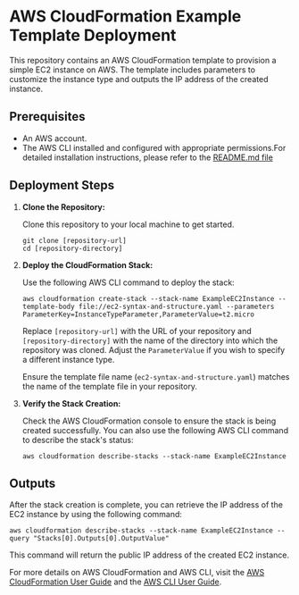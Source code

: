 # AWS CloudFormation Example Template Deployment

This repository contains an AWS CloudFormation template to provision a simple EC2 instance on AWS. The template includes parameters to customize the instance type and outputs the IP address of the created instance.

## Prerequisites

- An AWS account.
- The AWS CLI installed and configured with appropriate permissions.For detailed installation instructions, please refer to the [README.md file](../../Prerequesites/AWSCLI-Installation/README.md)

## Deployment Steps

1. **Clone the Repository:**

   Clone this repository to your local machine to get started.

   ```
   git clone [repository-url]
   cd [repository-directory]
   ```

2. **Deploy the CloudFormation Stack:**

   Use the following AWS CLI command to deploy the stack:

   ```
   aws cloudformation create-stack --stack-name ExampleEC2Instance --template-body file://ec2-syntax-and-structure.yaml --parameters ParameterKey=InstanceTypeParameter,ParameterValue=t2.micro
   ```

   Replace `[repository-url]` with the URL of your repository and `[repository-directory]` with the name of the directory into which the repository was cloned. Adjust the `ParameterValue` if you wish to specify a different instance type.

   Ensure the template file name (`ec2-syntax-and-structure.yaml`) matches the name of the template file in your repository.

3. **Verify the Stack Creation:**

   Check the AWS CloudFormation console to ensure the stack is being created successfully. You can also use the following AWS CLI command to describe the stack's status:

   ```
   aws cloudformation describe-stacks --stack-name ExampleEC2Instance
   ```

## Outputs

After the stack creation is complete, you can retrieve the IP address of the EC2 instance by using the following command:

```
aws cloudformation describe-stacks --stack-name ExampleEC2Instance --query "Stacks[0].Outputs[0].OutputValue"
```

This command will return the public IP address of the created EC2 instance.

For more details on AWS CloudFormation and AWS CLI, visit the [AWS CloudFormation User Guide](https://docs.aws.amazon.com/cloudformation/index.html) and the [AWS CLI User Guide](https://docs.aws.amazon.com/cli/latest/userguide/cli-chap-welcome.html).
